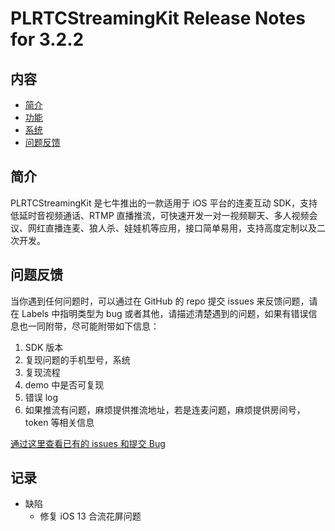 # PLRTCStreamingKit Release Notes for 3.2.2

## 内容

- [简介](##简介)
- [功能](##功能)
- [系统](##系统)
- [问题反馈](##问题反馈)

	
## 简介

PLRTCStreamingKit 是七牛推出的一款适用于 iOS 平台的连麦互动 SDK，支持低延时音视频通话、RTMP 直播推流，可快速开发一对一视频聊天、多人视频会议、网红直播连麦、狼人杀、娃娃机等应用，接口简单易用，支持高度定制以及二次开发。        


## 问题反馈

当你遇到任何问题时，可以通过在 GitHub 的 repo 提交 issues 来反馈问题，请在 Labels 中指明类型为 bug 或者其他，请描述清楚遇到的问题，如果有错误信息也一同附带，尽可能附带如下信息：   
1. SDK 版本   
2. 复现问题的手机型号，系统   
3. 复现流程    
4. demo 中是否可复现   
5. 错误 log   
6. 如果推流有问题，麻烦提供推流地址，若是连麦问题，麻烦提供房间号，token 等相关信息      

[通过这里查看已有的 issues 和提交 Bug](https://github.com/pili-engineering/PLRTCStreamingKit/issues)

## 记录
- 缺陷
    - 修复 iOS 13 合流花屏问题

